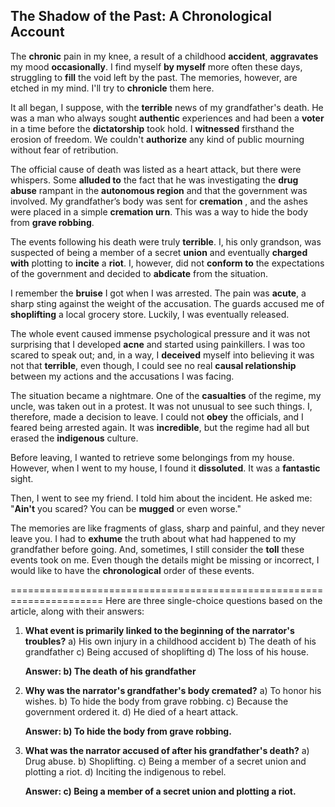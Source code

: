 ## The Shadow of the Past: A Chronological Account

The **chronic** pain in my knee, a result of a childhood **accident**, **aggravates** my mood **occasionally**. I find myself **by myself** more often these days, struggling to **fill** the void left by the past. The memories, however, are etched in my mind. I'll try to **chronicle** them here.

It all began, I suppose, with the **terrible** news of my grandfather's death. He was a man who always sought **authentic** experiences and had been a **voter** in a time before the **dictatorship** took hold. I **witnessed** firsthand the erosion of freedom. We couldn't **authorize** any kind of public mourning without fear of retribution.

The official cause of death was listed as a heart attack, but there were whispers. Some **alluded to** the fact that he was investigating the **drug abuse** rampant in the **autonomous region** and that the government was involved. My grandfather’s body was sent for **cremation** , and the ashes were placed in a simple **cremation urn**. This was a way to hide the body from **grave robbing**.

The events following his death were truly **terrible**. I, his only grandson, was suspected of being a member of a secret **union** and eventually **charged with** plotting to **incite** a **riot**. I, however, did not **conform to** the expectations of the government and decided to **abdicate** from the situation. 

I remember the **bruise** I got when I was arrested. The pain was **acute**, a sharp sting against the weight of the accusation. The guards accused me of **shoplifting** a local grocery store. Luckily, I was eventually released.

The whole event caused immense psychological pressure and it was not surprising that I developed **acne** and started using painkillers. I was too scared to speak out; and, in a way, I **deceived** myself into believing it was not that **terrible**, even though, I could see no real **causal relationship** between my actions and the accusations I was facing.

The situation became a nightmare. One of the **casualties** of the regime, my uncle, was taken out in a protest. It was not unusual to see such things. I, therefore, made a decision to leave. I could not **obey** the officials, and I feared being arrested again. It was **incredible**, but the regime had all but erased the **indigenous** culture.

Before leaving, I wanted to retrieve some belongings from my house. However, when I went to my house, I found it **dissoluted**. It was a **fantastic** sight.

Then, I went to see my friend. I told him about the incident. He asked me: "**Ain't** you scared? You can be **mugged** or even worse."

The memories are like fragments of glass, sharp and painful, and they never leave you. I had to **exhume** the truth about what had happened to my grandfather before going. And, sometimes, I still consider the **toll** these events took on me. Even though the details might be missing or incorrect, I would like to have the **chronological** order of these events.

======================================================================
Here are three single-choice questions based on the article, along with their answers:

1.  **What event is primarily linked to the beginning of the narrator's troubles?**
    a)  His own injury in a childhood accident
    b)  The death of his grandfather
    c)  Being accused of shoplifting
    d)  The loss of his house.

    **Answer: b) The death of his grandfather**

2.  **Why was the narrator's grandfather's body cremated?**
    a)  To honor his wishes.
    b)  To hide the body from grave robbing.
    c)  Because the government ordered it.
    d)  He died of a heart attack.

    **Answer: b) To hide the body from grave robbing.**

3.  **What was the narrator accused of after his grandfather's death?**
    a)  Drug abuse.
    b)  Shoplifting.
    c)  Being a member of a secret union and plotting a riot.
    d)  Inciting the indigenous to rebel.

    **Answer: c) Being a member of a secret union and plotting a riot.**

